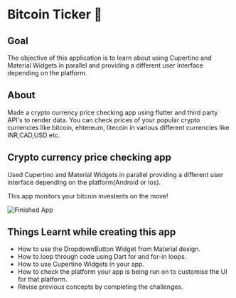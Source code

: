 # Bitcoin Ticker 🤑

## Goal

The objective of this application is to learn about using Cupertino and Material Widgets in parallel and providing a different user interface depending on the platform.


## About

Made a crypto currency price checking app using flutter and third party API's to render data.
You can check prices of your popular crypto currencies like bitcoin, ehtereum, litecoin in various different currencies like INR,CAD,USD etc.



## Crypto currency price checking app

 Used Cupertino and Material Widgets in parallel providing a different user interface depending on the platform(Android or Ios).
 
 This app monitors your bitcoin investents on the move!

![Finished App](bitcoin-flutter-demo.gif)

## Things Learnt while creating this app

- How to use the DropdownButton Widget from Material design.
- How to loop through code using Dart for and for-in loops.
- How to use Cupertino Widgets in your app.
- How to check the platform your app is being run on to customise the UI for that platform.
- Revise previous concepts by completing the challenges.


